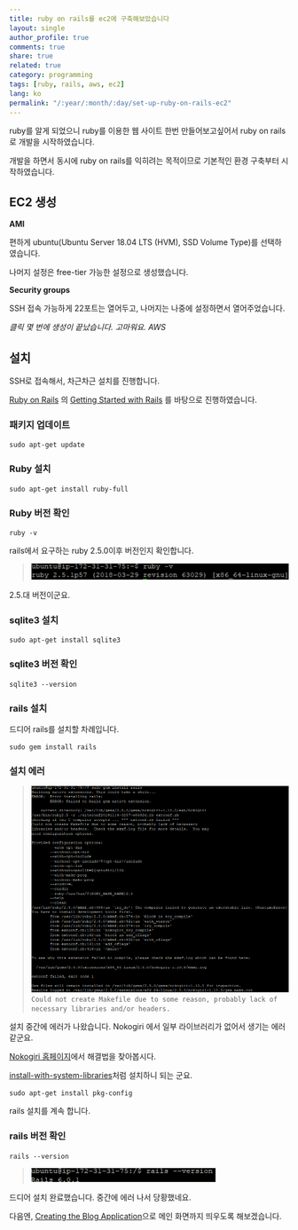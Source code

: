 ```yaml
---
title: ruby on rails를 ec2에 구축해보았습니다
layout: single
author_profile: true
comments: true
share: true
related: true
category: programming
tags: [ruby, rails, aws, ec2]
lang: ko
permalink: "/:year/:month/:day/set-up-ruby-on-rails-ec2"
---
```


ruby를 알게 되었으니 ruby를 이용한 웹 사이트 한번 만들어보고싶어서  ruby on rails로 개발을 시작하였습니다.

개발을 하면서 동시에 ruby on rails를 익히려는 목적이므로 기본적인 환경 구축부터 시작하였습니다.

## EC2 생성

**AMI**

편하게 ubuntu(Ubuntu Server 18.04 LTS (HVM), SSD Volume Type)를 선택하였습니다.

나머지 설정은 free-tier 가능한 설정으로 생성했습니다.

**Security groups**

SSH 접속 가능하게 22포트는 열어두고, 나머지는 나중에 설정하면서 열어주었습니다.

*클릭 몇 번에 생성이 끝났습니다. 고마워요. AWS*

## 설치

SSH로 접속해서, 차근차근 설치를 진행합니다.

[Ruby on Rails](https://rubyonrails.org/) 의 [Getting Started with Rails](https://guides.rubyonrails.org/getting_started.html) 를 바탕으로 진행하였습니다.

### 패키지 업데이트

```
sudo apt-get update
```

### Ruby 설치

```
sudo apt-get install ruby-full
```

### Ruby 버전 확인
```
ruby -v
```
rails에서 요구하는 ruby 2.5.0이후 버전인지 확인합니다.
>![ruby -v](\assets\images\2019-11-14-set-up-ruby-on-rails-ec2\ruby-v.png)
>

2.5.대 버전이군요.

### sqlite3 설치
```
sudo apt-get install sqlite3
```

### sqlite3 버전 확인
```
sqlite3 --version
```

### rails 설치
드디어 rails를 설치할 차례입니다.
```
sudo gem install rails
```

### 설치 에러

> ![Error on installing rails about nokogiri](\assets\images\2019-11-14-set-up-ruby-on-rails-ec2\error_nokogiri.png)
> `Could not create Makefile due to some reason, probably lack of necessary libraries and/or headers.`

설치 중간에 에러가 나왔습니다. Nokogiri 에서 일부 라이브러리가 없어서 생기는 에러 같군요.

[Nokogiri 홈페이지](https://nokogiri.org/)에서 해결법을 찾아봅시다.

[install-with-system-libraries](https://nokogiri.org/tutorials/installing_nokogiri.html#install-with-system-libraries)처럼 설치하니 되는 군요.
```
sudo apt-get install pkg-config
```
rails 설치를 계속 합니다.

### rails 버전 확인
```
rails --version
```

>![rails --version](\assets\images\2019-11-14-set-up-ruby-on-rails-ec2\rails--version.png)

드디어 설치 완료했습니다. 중간에 에러 나서 당황했네요.

다음엔, [Creating the Blog Application](https://guides.rubyonrails.org/getting_started.html#creating-the-blog-application)으로 메인 화면까지 띄우도록 해보겠습니다.